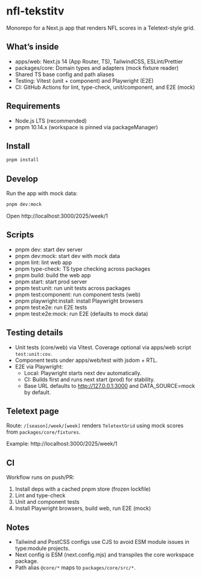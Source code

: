 # nfl-tekstitv

Monorepo for a Next.js app that renders NFL scores in a Teletext-style grid.

## What’s inside

- apps/web: Next.js 14 (App Router, TS), TailwindCSS, ESLint/Prettier
- packages/core: Domain types and adapters (mock fixture reader)
- Shared TS base config and path aliases
- Testing: Vitest (unit + component) and Playwright (E2E)
- CI: GitHub Actions for lint, type-check, unit/component, and E2E (mock)

## Requirements

- Node.js LTS (recommended)
- pnpm 10.14.x (workspace is pinned via packageManager)

## Install

```bash
pnpm install
```

## Develop

Run the app with mock data:

```bash
pnpm dev:mock
```

Open http://localhost:3000/2025/week/1

## Scripts

- pnpm dev: start dev server
- pnpm dev:mock: start dev with mock data
- pnpm lint: lint web app
- pnpm type-check: TS type checking across packages
- pnpm build: build the web app
- pnpm start: start prod server
- pnpm test:unit: run unit tests across packages
- pnpm test:component: run component tests (web)
- pnpm playwright:install: install Playwright browsers
- pnpm test:e2e: run E2E tests
- pnpm test:e2e:mock: run E2E (defaults to mock data)

## Testing details

- Unit tests (core/web) via Vitest. Coverage optional via apps/web script `test:unit:cov`.
- Component tests under apps/web/test with jsdom + RTL.
- E2E via Playwright:
  - Local: Playwright starts next dev automatically.
  - CI: Builds first and runs next start (prod) for stability.
  - Base URL defaults to http://127.0.0.1:3000 and DATA_SOURCE=mock by default.

## Teletext page

Route: `/[season]/week/[week]` renders `TeletextGrid` using mock scores from `packages/core/fixtures`.

Example: http://localhost:3000/2025/week/1

## CI

Workflow runs on push/PR:

1. Install deps with a cached pnpm store (frozen lockfile)
2. Lint and type-check
3. Unit and component tests
4. Install Playwright browsers, build web, run E2E (mock)

## Notes

- Tailwind and PostCSS configs use CJS to avoid ESM module issues in type:module projects.
- Next config is ESM (next.config.mjs) and transpiles the core workspace package.
- Path alias `@core/*` maps to `packages/core/src/*`.
